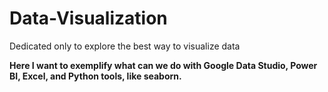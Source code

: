 # Data-Visualization
Dedicated only to explore the best way to visualize data

**Here I want to exemplify what can we do with Google Data Studio, Power BI, Excel, and Python tools, like seaborn.**
